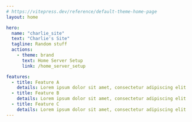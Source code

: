 ```yaml
---
# https://vitepress.dev/reference/default-theme-home-page
layout: home

hero:
  name: "charlie_site"
  text: "Charlie's Site"
  tagline: Random stuff
  actions:
    - theme: brand
      text: Home Server Setup
      link: /home_server_setup

features:
  - title: Feature A
    details: Lorem ipsum dolor sit amet, consectetur adipiscing elit
  - title: Feature B
    details: Lorem ipsum dolor sit amet, consectetur adipiscing elit
  - title: Feature C
    details: Lorem ipsum dolor sit amet, consectetur adipiscing elit
---
```


